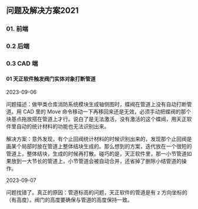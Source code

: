 ## 问题及解决方案2021

### 01. 前端

### 0.2 后端

### 0.3 CAD 端

#### 01 天正软件触发阀门实体对象打断管道

2023-09-06

问题描述：做甲类仓库消防系统模块生成轴侧图时，蝶阀在管道上没有自动打断管道。用 CAD 里的 Move 命令移动一下再移回来还是无效，必须手动把蝶阀的那个块基点拖放搭在管道上才行。说白了是无法激活，没有激活的这个蝶阀，用天正软件里自动的统计材料的功能也无法识别出来。

解决方案：意外发现，有个止回阀统计材料的时候识别出来的，发现那个止回阀是画某个局部时放在管道上整体结块生成的。那么想到的方案，迭代放在一个很短的管道上，整体结块，生成的时候再打散。碰巧的是，天正软件里，那一小节管道如果放到一大节长的管道上，小节管道会被自动合并，还省掉了删除小结管道的操作。

2023-09-07

问题找错了。真正的原因：管道标高的问题，天正软件的管道是有 z 方向坐标的（有高度）。阀门的高度要确保与管道的高度保持一致。



